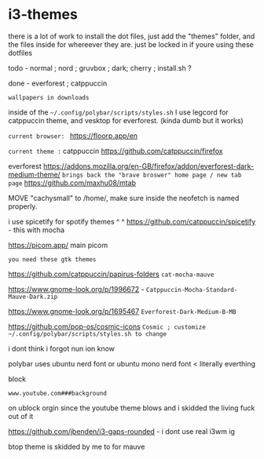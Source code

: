 # i3-themes

there is a lot of work to install the dot files, just add the "themes" folder, and the files inside for whereever they are.
just be locked in if youre using these dotfiles

todo - normal ; nord ; gruvbox ; dark; cherry ; install.sh ? 

done - everforest ; catppuccin

```wallpapers in downloads```

inside of the ```~/.config/polybar/scripts/styles.sh``` I use legcord for catppuccin theme, and vesktop for everforest. (kinda dumb but it works)

```current browser: ``` 
https://floorp.app/en

```current theme :```
catppuccin
https://github.com/catppuccin/firefox

everforest
https://addons.mozilla.org/en-GB/firefox/addon/everforest-dark-medium-theme/ 
```brings back the "brave broswer" home page / new tab page```
https://github.com/maxhu08/mtab 

MOVE "cachysmall" to /home/, make sure inside the neofetch is named properly.

i use spicetify for spotify themes 
^    ^
https://github.com/catppuccin/spicetify - this with mocha

https://picom.app/ main picom

```you need these gtk themes```

https://github.com/catppuccin/papirus-folders ```cat-mocha-mauve```

https://www.gnome-look.org/p/1996672 - ```Catppuccin-Mocha-Standard-Mauve-Dark.zip```

https://www.gnome-look.org/p/1695467 ```Everforest-Dark-Medium-B-MB```

https://github.com/pop-os/cosmic-icons ```Cosmic ; customize ~/.config/polybar/scripts/styles.sh to change```

i dont think i forgot nun ion know

polybar uses ubuntu nerd font or ubuntu mono nerd font < literally everthing

block 

```www.youtube.com###background```

on ublock orgin since the youtube theme blows and i skidded the living fuck out of it

https://github.com/jbenden/i3-gaps-rounded - i dont use real i3wm ig

btop theme is skidded by me to for mauve  
